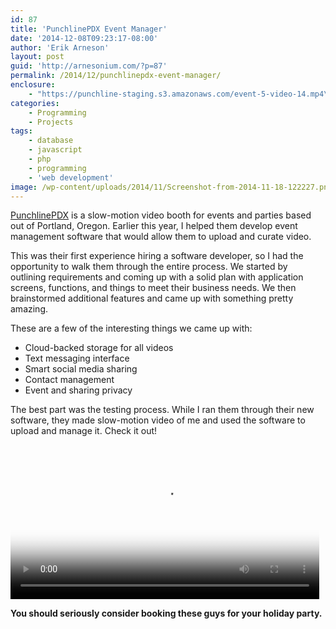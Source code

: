 ```yaml
---
id: 87
title: 'PunchlinePDX Event Manager'
date: '2014-12-08T09:23:17-08:00'
author: 'Erik Arneson'
layout: post
guid: 'http://arnesonium.com/?p=87'
permalink: /2014/12/punchlinepdx-event-manager/
enclosure:
    - "https://punchline-staging.s3.amazonaws.com/event-5-video-14.mp4\n5513284\nvideo/mp4\n"
categories:
    - Programming
    - Projects
tags:
    - database
    - javascript
    - php
    - programming
    - 'web development'
image: /wp-content/uploads/2014/11/Screenshot-from-2014-11-18-122227.png    
---
```


<a href="http://www.punchlinepdx.com/">PunchlinePDX</a> is a slow-motion video booth for events and parties based out of Portland, Oregon. Earlier this year, I helped them develop event management software that would allow them to upload and curate video.

This was their first experience hiring a software developer, so I had the opportunity to walk them through the entire process. We started by outlining requirements and coming up with a solid plan with application screens, functions, and things to meet their business needs. We then brainstormed additional features and came up with something pretty amazing.

These are a few of the interesting things we came up with:

<ul>
    <li>Cloud-backed storage for all videos</li>
    <li>Text messaging interface</li>
    <li>Smart social media sharing</li>
    <li>Contact management</li>
    <li>Event and sharing privacy</li>
</ul>

The best part was the testing process. While I ran them through their new software, they made slow-motion video of me and used the software to upload and manage it. Check it out!

<video controls autoplay loop style="width:98%"
        poster="https://punchline-staging.s3.amazonaws.com/event-5-video-14.jpg">
   <source src="https://punchline-staging.s3.amazonaws.com/event-5-video-14.mp4" type="video/mp4" />
   Your browser does not support the video tag.
</video>

<strong>You should seriously consider booking these guys for your holiday party.</strong>
